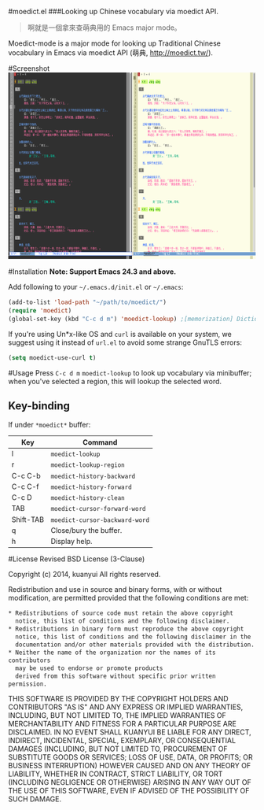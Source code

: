 #moedict.el
###Looking up Chinese vocabulary via moedict API.

>啊就是一個拿來查萌典用的 Emacs major mode。

Moedict-mode is a major mode for looking up Traditional Chinese vocabulary in Emacs via moedict API (萌典, http://moedict.tw/).

#Screenshot
<a href="https://raw.github.com/kuanyui/moedict.el/master/screenshot.png"><img src="screenshot.png" width="710" height="379"/></a>

#Installation
**Note: Support Emacs 24.3 and above.**

Add following to your `~/.emacs.d/init.el` or `~/.emacs`:
```lisp
(add-to-list 'load-path "~/path/to/moedict/")
(require 'moedict)
(global-set-key (kbd "C-c d m") 'moedict-lookup) ;[memorization] Dictionary => Moedict 
```

If you're using Un*x-like OS and `curl` is available on your system, we suggest using it instead of `url.el` to avoid some strange GnuTLS errors:

```lisp
(setq moedict-use-curl t)
```

#Usage
Press `C-c d m` `moedict-lookup` to look up vocabulary via minibuffer; when you've selected a region, this will lookup the selected word.

## Key-binding
If under `*moedict*` buffer:

| Key       | Command                        |
|-----------|--------------------------------|
| l         | `moedict-lookup`               |
| r         | `moedict-lookup-region`        |
| C-c C-b   | `moedict-history-backward`     |
| C-c C-f   | `moedict-history-forward`      |
| C-c D     | `moedict-history-clean`        |
| TAB       | `moedict-cursor-forward-word`  |
| Shift-TAB | `moedict-cursor-backward-word` |
| q         | Close/bury the buffer.         |
| h         | Display help.                  |

#License
Revised BSD License (3-Clause)

Copyright (c) 2014, kuanyui
All rights reserved.

Redistribution and use in source and binary forms, with or without
modification, are permitted provided that the following conditions are met:

    * Redistributions of source code must retain the above copyright
      notice, this list of conditions and the following disclaimer.
    * Redistributions in binary form must reproduce the above copyright
      notice, this list of conditions and the following disclaimer in the
      documentation and/or other materials provided with the distribution.
    * Neither the name of the organization nor the names of its contributors
      may be used to endorse or promote products
      derived from this software without specific prior written permission.

THIS SOFTWARE IS PROVIDED BY THE COPYRIGHT HOLDERS AND CONTRIBUTORS "AS IS" AND
ANY EXPRESS OR IMPLIED WARRANTIES, INCLUDING, BUT NOT LIMITED TO, THE IMPLIED
WARRANTIES OF MERCHANTABILITY AND FITNESS FOR A PARTICULAR PURPOSE ARE
DISCLAIMED. IN NO EVENT SHALL KUANYUI BE LIABLE FOR ANY
DIRECT, INDIRECT, INCIDENTAL, SPECIAL, EXEMPLARY, OR CONSEQUENTIAL DAMAGES
(INCLUDING, BUT NOT LIMITED TO, PROCUREMENT OF SUBSTITUTE GOODS OR SERVICES;
LOSS OF USE, DATA, OR PROFITS; OR BUSINESS INTERRUPTION) HOWEVER CAUSED AND
ON ANY THEORY OF LIABILITY, WHETHER IN CONTRACT, STRICT LIABILITY, OR TORT
(INCLUDING NEGLIGENCE OR OTHERWISE) ARISING IN ANY WAY OUT OF THE USE OF THIS
SOFTWARE, EVEN IF ADVISED OF THE POSSIBILITY OF SUCH DAMAGE.
